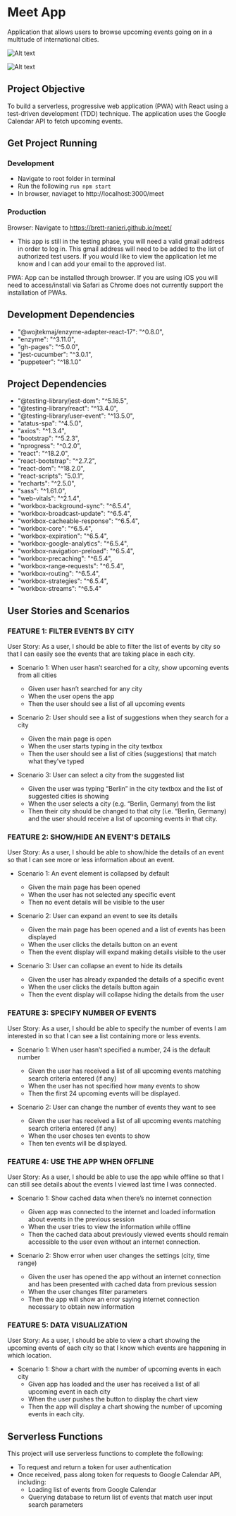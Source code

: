 # Meet App

Application that allows users to browse upcoming events going on in a multitude of international cities.

![Alt text](/img/meet_app_screenshot.png?raw=true)

![Alt text](/img/meet_app_screenshot2.png?raw=true)

## Project Objective

To build a serverless, progressive web application (PWA) with React using a
test-driven development (TDD) technique. The application uses the Google
Calendar API to fetch upcoming events.

## Get Project Running

### Development

- Navigate to root folder in terminal
- Run the following `run npm start`
- In browser, naviaget to http://localhost:3000/meet

### Production

Browser:
Navigate to https://brett-ranieri.github.io/meet/

- This app is still in the testing phase, you will need a valid gmail address in order to log in. This gmail address will need to be added to the list of authorized test users. If you would like to view the application let me know and I can add your email to the approved list.

PWA:
App can be installed through browser. If you are using iOS you will need to access/install via Safari as Chrome does not currently support the installation of PWAs.

## Development Dependencies

- "@wojtekmaj/enzyme-adapter-react-17": "^0.8.0",
- "enzyme": "^3.11.0",
- "gh-pages": "^5.0.0",
- "jest-cucumber": "^3.0.1",
- "puppeteer": "^18.1.0"

## Project Dependencies

- "@testing-library/jest-dom": "^5.16.5",
- "@testing-library/react": "^13.4.0",
- "@testing-library/user-event": "^13.5.0",
- "atatus-spa": "^4.5.0",
- "axios": "^1.3.4",
- "bootstrap": "^5.2.3",
- "nprogress": "^0.2.0",
- "react": "^18.2.0",
- "react-bootstrap": "^2.7.2",
- "react-dom": "^18.2.0",
- "react-scripts": "5.0.1",
- "recharts": "^2.5.0",
- "sass": "^1.61.0",
- "web-vitals": "^2.1.4",
- "workbox-background-sync": "^6.5.4",
- "workbox-broadcast-update": "^6.5.4",
- "workbox-cacheable-response": "^6.5.4",
- "workbox-core": "^6.5.4",
- "workbox-expiration": "^6.5.4",
- "workbox-google-analytics": "^6.5.4",
- "workbox-navigation-preload": "^6.5.4",
- "workbox-precaching": "^6.5.4",
- "workbox-range-requests": "^6.5.4",
- "workbox-routing": "^6.5.4",
- "workbox-strategies": "^6.5.4",
- "workbox-streams": "^6.5.4"

## User Stories and Scenarios

### FEATURE 1: FILTER EVENTS BY CITY

User Story: As a user, I should be able to filter the list of events by city so that I can easily see the events that are taking place in each city.

- Scenario 1: When user hasn’t searched for a city, show upcoming events from all cities

  - Given user hasn’t searched for any city
  - When the user opens the app
  - Then the user should see a list of all upcoming events

- Scenario 2: User should see a list of suggestions when they search for a city

  - Given the main page is open
  - When the user starts typing in the city textbox
  - Then the user should see a list of cities (suggestions) that match what they’ve typed

- Scenario 3: User can select a city from the suggested list
  - Given the user was typing “Berlin” in the city textbox and the list of suggested cities is showing
  - When the user selects a city (e.g. “Berlin, Germany) from the list
  - Then their city should be changed to that city (i.e. “Berlin, Germany) and the user should receive a list of upcoming events in that city.

### FEATURE 2: SHOW/HIDE AN EVENT'S DETAILS

User Story: As a user, I should be able to show/hide the details of an event so that I can see more or less information about an event.

- Scenario 1: An event element is collapsed by default
  - Given the main page has been opened
  - When the user has not selected any specific event
  - Then no event details will be visible to the user
- Scenario 2: User can expand an event to see its details

  - Given the main page has been opened and a list of events has been displayed
  - When the user clicks the details button on an event
  - Then the event display will expand making details visible to the user

- Scenario 3: User can collapse an event to hide its details
  - Given the user has already expanded the details of a specific event
  - When the user clicks the details button again
  - Then the event display will collapse hiding the details from the user

### FEATURE 3: SPECIFY NUMBER OF EVENTS

User Story: As a user, I should be able to specify the number of events I am interested in so that I can see a list containing more or less events.

- Scenario 1: When user hasn’t specified a number, 24 is the default number

  - Given the user has received a list of all upcoming events matching search criteria entered (if any)
  - When the user has not specified how many events to show
  - Then the first 24 upcoming events will be displayed.

- Scenario 2: User can change the number of events they want to see
  - Given the user has received a list of all upcoming events matching search criteria entered (if any)
  - When the user choses ten events to show
  - Then ten events will be displayed.

### FEATURE 4: USE THE APP WHEN OFFLINE

User Story: As a user, I should be able to use the app while offline so that I can still see details about the events I viewed last time I was connected.

- Scenario 1: Show cached data when there’s no internet connection

  - Given app was connected to the internet and loaded information about events in the previous session
  - When the user tries to view the information while offline
  - Then the cached data about previously viewed events should remain accessible to the user even without an internet connection.

- Scenario 2: Show error when user changes the settings (city, time range)
  - Given the user has opened the app without an internet connection and has been presented with cached data from previous session
  - When the user changes filter parameters
  - Then the app will show an error saying internet connection necessary to obtain new information

### FEATURE 5: DATA VISUALIZATION

User Story: As a user, I should be able to view a chart showing the upcoming events of each city so that I know which events are happening in which location.

- Scenario 1: Show a chart with the number of upcoming events in each city
  - Given app has loaded and the user has received a list of all upcoming event in each city
  - When the user pushes the button to display the chart view
  - Then the app will display a chart showing the number of upcoming events in each city.

## Serverless Functions

This project will use serverless functions to complete the following:

- To request and return a token for user authentication
- Once received, pass along token for requests to Google Calendar API, including:
  - Loading list of events from Google Calendar
  - Querying database to return list of events that match user input search parameters

